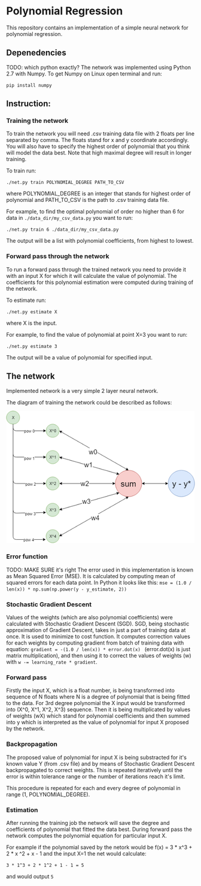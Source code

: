 # Polynomial Regression
This repository contains an implementation of a simple neural network for polynomial regression.


## Depenedencies
TODO: which python exactly?
The network was implemented using Python 2.7 with Numpy. To get Numpy on Linux open terminal and run:

```
pip install numpy
```

## Instruction:
### Training the network
To train the network you will need .csv training data file with 2 floats per line separated by comma. The floats stand for x and y coordinate accordingly. You will also have to specify the highest order of polynomial that you think will model the data best. Note that high maximal degree will result in longer training.

To train run:
```
./net.py train POLYNOMIAL_DEGREE PATH_TO_CSV
```
where POLYNOMIAL_DEGREE is an integer that stands for highest order of polynomial and PATH_TO_CSV is the path to .csv training data file.

For example, to find the optimal polynomial of order no higher than 6 for data in ```./data_dir/my_csv_data.py``` you want to run:
```
./net.py train 6 ./data_dir/my_csv_data.py
```
The output will be a list with polynomial coefficients, from highest to lowest.

### Forward pass through the network
To run a forward pass through the trained network you need to provide it with an input X for which it will calculate the value of polynomial. The coefficients for this polynomial estimation were computed during training of the network.

To estimate run:
```
./net.py estimate X
```
where X is the input.

For example, to find the value of polynomial at point X=3 you want to run:
```
./net.py estimate 3
```
The output will be a value of polynomial for specified input.

## The network
Implemented network is a very simple 2 layer neural network.

The diagram of training the network could be described as follows:

![alt text](https://github.com/jakubkarczewski/PolynomialRegression/blob/master/net.png)


### Error function 
TODO: MAKE SURE it's right
The error used in this implementation is known as Mean Squared Error (MSE). It is calculated by computing mean of squared errors for each data point. In Python it looks like this: ```mse = (1.0 / len(x)) * np.sum(np.power(y - y_estimate, 2)) ```

### Stochastic Gradient Descent
Values of the weights (which are also polynomial coefficients) were calculated with Stochastic Gradient Descent (SGD). SGD, being stochastic approximation of Gradient Descent, takes in just a part of training data at once. It is used to minimize to cost function. It computes correction values for each weights by computing gradient from batch of training data with equation: ```gradient = -(1.0 / len(x)) * error.dot(x) ``` (error.dot(x) is just matrix multiplication), and then using it to correct the values of weights (w) with ```w -= learning_rate * gradient```.

### Forward pass
Firstly the input X, which is a float number, is being transformed into sequence of N floats where N is a degree of polynomial that is being fitted to the data. For 3rd degree polynomial the X input would be transformed into (X^0, X^1, X^2, X^3) sequence.
Then it is being multiplicated by values of weights (wX) which stand for polynomial coefficients and then summed into y which is interpreted as the value of polynomial for input X proposed by the network.

### Backpropagation
The proposed value of polynomial for input X is being substracted for it's known value Y (from .csv file) and by means of Stochastic Gradient Descent backpropagated to correct weights. This is repeated iteratively until the error is within tolerance range or the number of iterations reach it's limit.

This procedure is repeated for each and every degree of polynomial in range (1, POLYNOMIAL_DEGREE).

### Estimation
After running the training job the network will save the degree and coefficients of polynomial that fitted the data best. During forward pass the network computes the polynomial equation for particular input X.

For example if the polynomial saved by the netork would be f(x) = 3 * x^3 + 2 * x ^2 + x - 1 and the input X=1 the net would calculate:
```
3 * 1^3 + 2 * 1^2 + 1 - 1 = 5 
```
and would output ```5```


